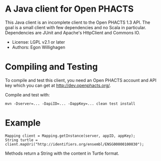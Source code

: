 A Java client for Open PHACTS
=============================

This Java client is an incomplete client to the Open PHACTS 1.3 API.
The goal is a small client with few dependencies and no Scala in
particular. Dependencies are JUnit and Apache's HttpClient and Commons IO.

* License: LGPL v2.1 or later
* Authors: Egon Willighagen

Compiling and Testing
=====================

To compile and test this client, you need an Open PHACTS account and API key
which you can get at http://dev.openphacts.org/.

Compile and test with:

    mvn -Dserver=... -DapiID=... -DappKey=... clean test install


Example
=======

    Mapping client = Mapping.getInstance(server, appID, appKey);
	String turtle = client.mapUri("http://identifiers.org/ensembl/ENSG00000100030");

Methods return a String with the content in Turtle format.

